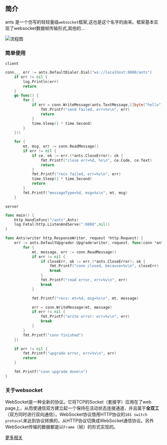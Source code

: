 ## 简介

ants 是一个仿写的轻轻量级`websocket`框架,这也是这个名字的由来。框架基本实现了websocket数据帧传输形式,其他的...

![流程图](https://thumbnail1.baidupcs.com/thumbnail/7058c6a87v680e370314b66eef46ce47?fid=1665266475-250528-345263831835967&rt=pr&sign=FDTAER-DCb740ccc5511e5e8fedcff06b081203-YAOgiEOKJy5QpGksQ574geVDLVo%3d&expires=8h&chkbd=0&chkv=0&dp-logid=8686842231510637079&dp-callid=0&time=1628906400&size=c1536_u864&quality=90&vuk=1665266475&ft=image&autopolicy=1)

### 简单使用

`client`

```go
conn,_, err := ants.DefaultDialer.Dial("ws://localhost:8080/ants")
	if err != nil {
		log.Println(err)
		return
	}
	go func() {
		for {
			if err = conn.WriteMessage(ants.TextMessage,[]byte("hello")); err != nil {
				fmt.Printf("send failed, err=%v\n", err)
				return
			}
			time.Sleep(1 * time.Second)
		}
	}()

	for {
		mt, msg, err := conn.ReadMessage()
		if err != nil {
			if ce, ok := err.(*ants.CloseError); ok {
				fmt.Printf("close err=%d, %s\n", ce.Code, ce.Text)
				return
			}
			fmt.Printf("recv failed, err=%v\n", err)
			time.Sleep(1 * time.Second)
			return
		}
		fmt.Printf("messageType=%d, msg=%s\n", mt, msg)
	}
```

`server`
```go
func main() {
	http.HandleFunc("/ants",Ants)
	log.Fatal(http.ListenAndServe(":8080",nil))
}

func Ants(writer http.ResponseWriter, request *http.Request) {
	err := ants.DefaultUpgrader.Upgrade(writer, request, func(conn *ants.Conn) {
		for {
			mt, message, err := conn.ReadMessage()
			if err != nil {
				if closeErr, ok := err.(*ants.CloseError); ok {
					fmt.Printf("conn closed, because=%v\n", closeErr)
					break
				}
				fmt.Printf("read error, err=%v\n", err)
				break
			}

			fmt.Printf("recv: mt=%d, msg=%s\n", mt, message)

			err = conn.WriteMessage(mt, message)
			if err != nil {
				fmt.Printf("write error: err=%v\n", err)
				break
			}
		}
		fmt.Printf("conn finished")
	})

	if err != nil {
		fmt.Printf("upgrade error, err=%v\n", err)
		return
	}

	fmt.Printf("conn upgrade done\n")
}
```



### 关于websocket

WebSocket是一种全新的协议。它将TCP的Socket（套接字）应用在了web page上，从而使通信双方建立起一个保持在活动状态连接通道，并且属于**全双工**（双方同时进行双向通信）。WebSocket协议借用HTTP协议的`101 switch protocol`来达到协议转换的，从HTTP协议切换成WebSocket通信协议。另外WebSocket传输的数据都是以`Frame`（帧）的形式实现的。

[更多相关](https://www.huaweicloud.com/articles/4157e9b5a58ef15e29d71f76b08e1b92.html)







